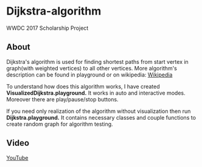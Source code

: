 # Dijkstra-algorithm
WWDC 2017 Scholarship Project

## About
Dijkstra's algorithm is used for finding shortest paths from start vertex in graph(with weighted vertices) to all other vertices. 
More algorithm's description can be found in playground or on wikipedia:
[Wikipedia](https://en.wikipedia.org/wiki/Dijkstra%27s_algorithm)

To understand how does this algorithm works, I have created **VisualizedDijkstra.playground.** It works in auto and interactive modes. Moreover there are play/pause/stop buttons.

If you need only realization of the algorithm without visualization then run **Dijkstra.playground.** It contains necessary classes and couple functions to create random graph for algorithm testing.

## Video
[YouTube](https://youtu.be/PPESI7et0cQ)
